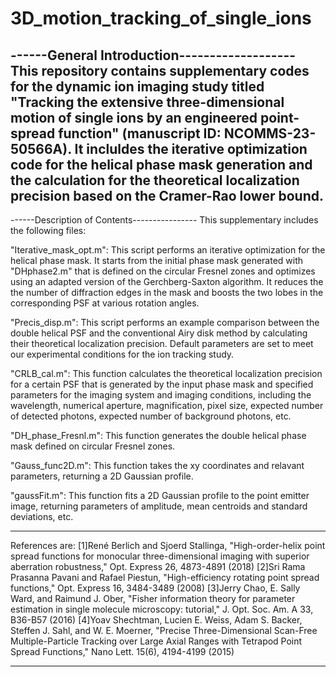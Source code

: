 # 3D_motion_tracking_of_single_ions
------General Introduction-------------------
This repository contains supplementary codes for the dynamic ion imaging study titled "Tracking the extensive three-dimensional motion of single ions by an engineered point-spread function" (manuscript ID: NCOMMS-23-50566A). It incluldes the iterative optimization code for the helical phase mask generation and the calculation for the theoretical localization precision based on the Cramer-Rao lower bound. 
------------------------------------------------

------Description of Contents----------------
This supplementary includes the following files:

"Iterative_mask_opt.m": This script performs an iterative optimization for the helical phase mask. It starts from the initial phase mask generated with "DHphase2.m" that is defined on the circular Fresnel zones and optimizes using an adapted version of the Gerchberg-Saxton algorithm. It reduces the the number of diffraction edges in the mask and boosts the two lobes in the corresponding PSF at various rotation angles. 

"Precis_disp.m": This script performs an example comparison between the double helical PSF and the conventional Airy disk method by calculating their theoretical localization precision. Default parameters are set to meet our experimental conditions for the ion tracking study.

"CRLB_cal.m": This function calculates the theoretical localization precision for a certain PSF that is generated by the input phase mask and specified parameters for the imaging system and imaging conditions, including the wavelength, numerical aperture, magnification, pixel size, expected number of detected photons, expected number of background photons, etc.

"DH_phase_Fresnl.m": This function generates the double helical phase mask defined on circular Fresnel zones.

"Gauss_func2D.m": This function takes the xy coordinates and relavant parameters, returning a 2D Gaussian profile.

"gaussFit.m": This function fits a 2D Gaussian profile to the point emitter image, returning parameters of amplitude, mean centroids and standard deviations, etc.

------------------------------------------------
References are:
[1]René Berlich and Sjoerd Stallinga, "High-order-helix point spread functions for monocular three-dimensional imaging with superior aberration robustness," Opt. Express 26, 4873-4891 (2018)
[2]Sri Rama Prasanna Pavani and Rafael Piestun, "High-efficiency rotating point spread functions," Opt. Express 16, 3484-3489 (2008)
[3]Jerry Chao, E. Sally Ward, and Raimund J. Ober, "Fisher information theory for parameter estimation in single molecule microscopy: tutorial," J. Opt. Soc. Am. A 33, B36-B57 (2016)
[4]Yoav Shechtman, Lucien E. Weiss, Adam S. Backer, Steffen J. Sahl, and W. E. Moerner, "Precise Three-Dimensional Scan-Free Multiple-Particle Tracking over Large Axial Ranges with Tetrapod Point Spread Functions," Nano Lett. 15(6), 4194-4199 (2015)

------------------------------------------------
